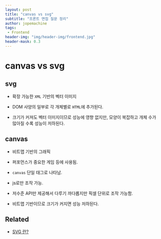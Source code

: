 ```yaml
---
layout: post
title: "canvas vs svg"
subtitle: "프론트 면접 질문 정리"
author: jopemachine
tags: 
 - Frontend
header-img: "img/header-img/frontend.jpg"
header-mask: 0.3
---
```


# canvas vs svg

## svg

- 확장 가능한 `XML` 기반의 벡터 이미지

- DOM 사양의 일부로 각 개체별로 `HTML`에 추가된다.

- 크기가 커져도 벡터 이미지이므로 성능에 영향 없지만, 모양이 복잡하고 개체 수가 많아질 수록 성능이 저하된다.

## canvas

- 비트맵 기반의 그래픽

- 퍼포먼스가 중요한 게임 등에 사용됨.

- `canvas` 단일 태그로 나타남.

- js로만 조작 가능.

- 저수준 API만 제공해서 다루기 까다롭지만 픽셀 단위로 조작 가능함.

- 비트맵 기반이므로 크기가 커지면 성능 저하된다.

## Related

- [SVG 란?](https://www.youtube.com/watch?v=knwej7J-bpU)